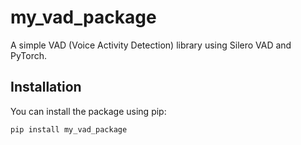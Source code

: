 # my_vad_package

A simple VAD (Voice Activity Detection) library using Silero VAD and PyTorch.

## Installation

You can install the package using pip:

```bash
pip install my_vad_package
